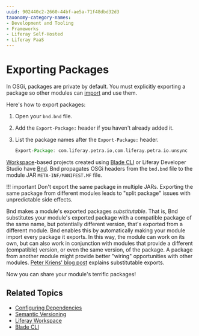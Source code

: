 ```yaml
---
uuid: 902440c2-2660-44bf-ae5a-71f48dbd32d3
taxonomy-category-names:
- Development and Tooling
- Frameworks
- Liferay Self-Hosted
- Liferay PaaS
---
```

# Exporting Packages

In OSGi, packages are private by default. You must explicitly exporting a package so other modules can [import](./importing-packages.md) and use them.

Here's how to export packages:

1. Open your `bnd.bnd` file.

1. Add the `Export-Package:` header if you haven't already added it.

1. List the package names after the `Export-Package:` header.

   ```groovy
   Export-Package: com.liferay.petra.io,com.liferay.petra.io.unsync
   ```

[Workspace](../../tooling/liferay-workspace.md)-based projects created using [Blade CLI](../../tooling/blade-cli/generating-projects-with-blade-cli.md) or Liferay Developer Studio have [Bnd](http://bnd.bndtools.org/). Bnd propagates OSGi headers from the `bnd.bnd` file to the module JAR `META-INF/MANIFEST.MF` file.

!!! important
    Don't export the same package in multiple JARs. Exporting the same package from different modules leads to "split package" issues with unpredictable side effects.

Bnd makes a module's exported packages *substitutable*. That is, Bnd substitutes your module's exported package with a compatible package of the same name, but potentially different version, that's exported from a different module. Bnd enables this by automatically making your module import every package it exports. In this way, the module can work on its own, but can also work in conjunction with modules that provide a different (compatible) version, or even the same version, of the package. A package from another module might provide better "wiring" opportunities with other modules. [Peter Kriens' blog post](http://blog.osgi.org/2007/04/importance-of-exporting-nd-importing.html) explains substitutable exports.

Now you can share your module's terrific packages!

## Related Topics

- [Configuring Dependencies](./configuring-dependencies.md)
- [Semantic Versioning](./semantic-versioning.md)
- [Liferay Workspace](../../tooling/liferay-workspace.md)
- [Blade CLI](../../tooling/blade-cli.md)
